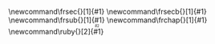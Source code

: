 \newcommand\frsec{}[1]{#1}
\newcommand\frsecb{}[1]{#1}
\newcommand\frsub{}[1]{#1}
\newcommand\frchap{}[1]{#1}
\newcommand\ruby{}[2]{<ruby>#1<rt>#2</rt></ruby>}
